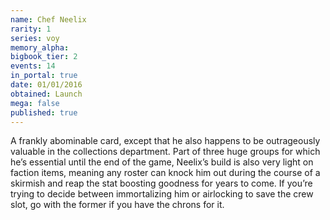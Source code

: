 ```yaml
---
name: Chef Neelix
rarity: 1
series: voy
memory_alpha:
bigbook_tier: 2
events: 14
in_portal: true
date: 01/01/2016
obtained: Launch
mega: false
published: true
---
```


A frankly abominable card, except that he also happens to be outrageously valuable in the collections department. Part of three huge groups for which he’s essential until the end of the game, Neelix’s build is also very light on faction items, meaning any roster can knock him out during the course of a skirmish and reap the stat boosting goodness for years to come. If you’re trying to decide between immortalizing him or airlocking to save the crew slot, go with the former if you have the chrons for it.
